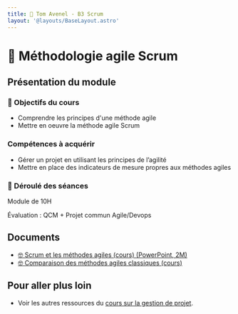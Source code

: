 ```yaml
---
title: 🤼 Tom Avenel - B3 Scrum
layout: '@layouts/BaseLayout.astro'
---
```


# 🤼 Méthodologie agile Scrum

## Présentation du module

### 🎯 Objectifs du cours

- Comprendre les principes d'une méthode agile
- Mettre en oeuvre la méthode agile Scrum

### Compétences à acquérir

- Gérer un projet en utilisant les principes de l’agilité
- Mettre en place des indicateurs de mesure propres aux méthodes agiles

### 📅 Déroulé des séances

Module de 10H

Évaluation : QCM + Projet commun Agile/Devops

## Documents

- [🤓 Scrum et les méthodes agiles (cours) (PowerPoint, 2M)](/cours/scrum.pptx)
- [🤓 Comparaison des méthodes agiles classiques (cours)](/cours/gestion-projet/agile/comparaisons-agile)

## Pour aller plus loin

- Voir les autres ressources du [cours sur la gestion de projet](/cours/gestion-projet).
